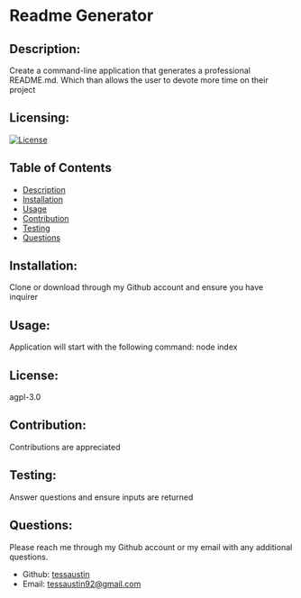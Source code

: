 # Readme Generator

## Description:
Create a command-line application that generates a professional README.md. Which than allows the user to devote more time on their project

## Licensing:
[![License](https://img.shields.io/badge/License-agpl%203.0-blue.svg)](https://shields.io)

## Table of Contents 
* [Description](#description)
* [Installation](#installation)
* [Usage](#usage)
* [Contribution](#contribute)
* [Testing](#tests)
* [Questions](#questions)

## Installation:
Clone or download through my Github account and ensure you have inquirer

## Usage:
Application will start with the following command: node index

## License:
agpl-3.0

## Contribution:
Contributions are appreciated

## Testing:
Answer questions and ensure inputs are returned 

## Questions:
Please reach me through my Github account or my email with any additional questions.
- Github: [tessaustin](https://github.com/tessaustin)
- Email: tessaustin92@gmail.com 

